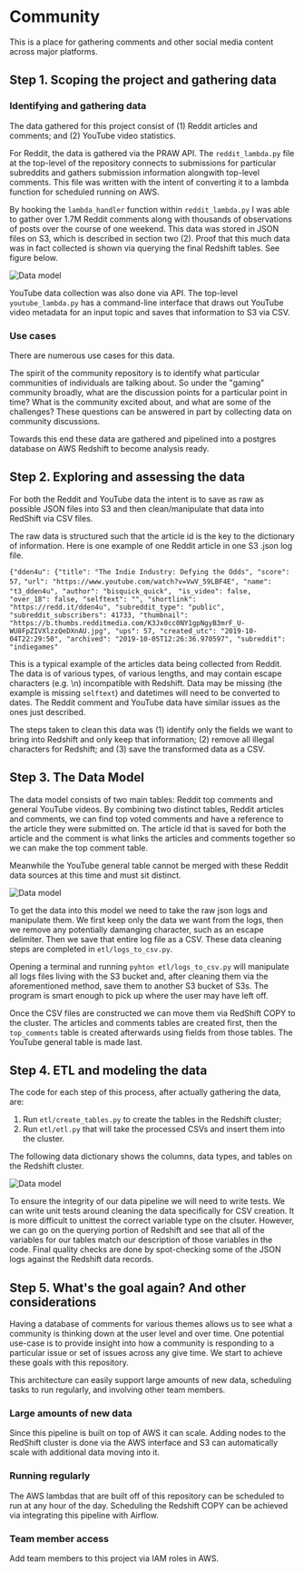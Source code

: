 # Community
This is a place for gathering comments and other social media content across major platforms.

## Step 1. Scoping the project and gathering data

### Identifying and gathering data
The data gathered for this project consist of (1) Reddit articles and comments; and (2) YouTube video statistics.

For Reddit, the data is gathered via the PRAW API. The `reddit_lambda.py` file at the top-level of the repository connects to submissions for particular subreddits and gathers submission information alongwith top-level comments. This file was written with the intent of converting it to a lambda function for scheduled running on AWS.

By hooking the `lambda_handler` function within `reddit_lambda.py` I was able to gather over 1.7M Reddit comments along with thousands of observations of posts over the course of one weekend. This data was stored in JSON files on S3, which is described in section two (2). Proof that this much data was in fact collected is shown via querying the final Redshift tables. See figure below.

![Data model](https://github.com/wsankey/community/blob/master/capstone_datastats.png)

YouTube data collection was also done via API. The top-level `youtube_lambda.py` has a command-line interface that draws out YouTube video metadata for an input topic and saves that information to S3 via CSV.

### Use cases
There are numerous use cases for this data.

The spirit of the community repository is to identify what particular communities of individuals are talking about. So under the "gaming" community broadly, what are the discussion points for a particular point in time? What is the community excited about, and what are some of the challenges? These questions can be answered in part by collecting data on community discussions.

Towards this end these data are gathered and pipelined into a postgres database on AWS Redshift to become analysis ready.


## Step 2. Exploring and assessing the data
For both the Reddit and YouTube data the intent is to save as raw as possible JSON files into S3 and then clean/manipulate that data into RedShift via CSV files.

The raw data is structured such that the article id is the key to the dictionary of information. Here is one example of one Reddit article in one S3 .json log file.

`
{"dden4u": {"title": "The Indie Industry: Defying the Odds", "score": 57,
`
`"url": "https://www.youtube.com/watch?v=VwV_59LBF4E", "name": "t3_dden4u", "author": "bisquick_quick",
`
`
"is_video": false, "over_18": false, "selftext": "", "shortlink": "https://redd.it/dden4u", "subreddit_type": "public", "subreddit_subscribers": 41733, "thumbnail": "https://b.thumbs.redditmedia.com/K3Jx0cc0NY1gpNgyB3mrF_U-WU8FpZIVXlzzQeDXnAU.jpg", "ups": 57, "created_utc": "2019-10-04T22:29:50", "archived": "2019-10-05T12:26:36.970597", "subreddit": "indiegames"
`

This is a typical example of the articles data being collected from Reddit. The data is of various types, of various lengths, and may contain escape characters (e.g. \n) incompatible with Redshift. Data may be missing (the example is missing `selftext`) and datetimes will need to be converted to dates. The Reddit comment and YouTube data have similar issues as the ones just described.

The steps taken to clean this data was (1) identify only the fields we want to bring into Redshift and only keep that information; (2) remove all illegal characters for Redshift; and (3) save the transformed data as a CSV.

## Step 3. The Data Model
The data model consists of two main tables: Reddit top comments and general YouTube videos. By combining two distinct tables, Reddit articles and comments, we can find top voted comments and have a reference to the article they were submitted on. The article id that is saved for both the article and the comment is what links the articles and comments together so we can make the top comment table.

Meanwhile the YouTube general table cannot be merged with these Reddit data sources at this time and must sit distinct.

![Data model](https://github.com/wsankey/community/blob/master/capstone_datamodel.png)

To get the data into this model we need to take the raw json logs and manipulate them. We first keep only the data we want from the logs, then we remove any potentially damanging character, such as an escape delimiter. Then we save that entire log file as a CSV. These data cleaning steps are completed in `etl/logs_to_csv.py`.

Opening a terminal and running `pyhton etl/logs_to_csv.py` will manipulate all logs files living with the S3 bucket and, after cleaning them via the aforementioned method, save them to another S3 bucket of S3s. The program is smart enough to pick up where the user may have left off.

Once the CSV files are constructed we can move them via RedShift COPY to the cluster. The articles and comments tables are created first, then the `top_comments` table is created afterwards using fields from those tables. The YouTube general table is made last.

## Step 4. ETL and modeling the data
The code for each step of this process, after actually gathering the data, are:
1. Run `etl/create_tables.py` to create the tables in the Redshift cluster;
2. Run `etl/etl.py` that will take the processed CSVs and insert them into the cluster.

The following data dictionary shows the columns, data types, and tables on the Redshift cluster.

![Data model](https://github.com/wsankey/community/blob/master/capstone_datadictionary.png)

To ensure the integrity of our data pipeline we will need to write tests. We can write unit tests around cleaning the data specifically for CSV creation. It is more difficult to unittest the correct variable type on the clsuter. However, we can go on the querying portion of Redshift and see that all of the variables for our tables match our description of those variables in the code. Final quality checks are done by spot-checking some of the JSON logs against the Redshift data records.

## Step 5. What's the goal again? And other considerations
Having a database of comments for various themes allows us to see what a community is thinking down at the user level and over time. One potential use-case is to provide insight into how a community is responding to a particular issue or set of issues across any give time. We start to achieve these goals with this repository.

This architecture can easily support large amounts of new data, scheduling tasks to run regularly, and involving other team members.

### Large amounts of new data
Since this pipeline is built on top of AWS it can scale. Adding nodes to the RedShift cluster is done via the AWS interface and S3 can automatically scale with additional data moving into it.

### Running regularly
The AWS lambdas that are built off of this repository can be scheduled to run at any hour of the day. Scheduling the Redshift COPY can be achieved via integrating this pipeline with Airflow.

### Team member access
Add team members to this project via IAM roles in AWS.

